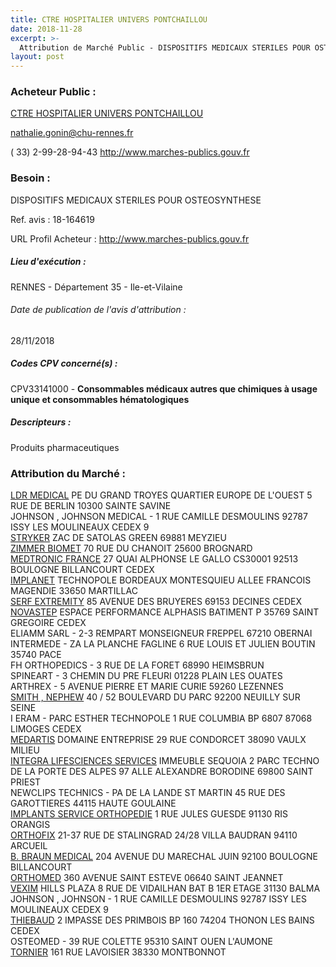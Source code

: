 ```yaml
---
title: CTRE HOSPITALIER UNIVERS PONTCHAILLOU
date: 2018-11-28
excerpt: >-
  Attribution de Marché Public - DISPOSITIFS MEDICAUX STERILES POUR OSTEOSYNTHESE
layout: post
---
```


### Acheteur Public : 
<a href="/acheteur-33/siren-263500076"> CTRE HOSPITALIER UNIVERS PONTCHAILLOU</a><br/>



nathalie.gonin@chu-rennes.fr

( 33) 2-99-28-94-43
http://www.marches-publics.gouv.fr
### Besoin :

DISPOSITIFS MEDICAUX STERILES POUR OSTEOSYNTHESE

Ref. avis : 18-164619

URL Profil Acheteur : http://www.marches-publics.gouv.fr

##### Lieu d'exécution :

RENNES - Département 35 - Ile-et-Vilaine

###### Date de publication de l'avis d'attribution : 
28/11/2018

##### Codes CPV concerné(s) :
CPV33141000 - **Consommables médicaux autres que chimiques à usage unique et consommables hématologiques** <br/>

##### Descripteurs :
Produits pharmaceutiques <br/>

### Attribution du Marché :
<a href="/entreprise-261/siren-433924529"> LDR MEDICAL</a>    PE DU GRAND TROYES QUARTIER EUROPE DE L'OUEST 5 RUE DE BERLIN 10300 SAINTE SAVINE <br/>
JOHNSON , JOHNSON MEDICAL - 1 RUE CAMILLE DESMOULINS 92787 ISSY LES MOULINEAUX CEDEX 9 <br/>
<a href="/entreprise-255/siren-333710275"> STRYKER</a>    ZAC DE SATOLAS GREEN 69881 MEYZIEU <br/>
<a href="/entreprise-256/siren-344472246"> ZIMMER BIOMET</a>    70 RUE DU CHANOIT 25600 BROGNARD <br/>
<a href="/entreprise-268/siren-722008232"> MEDTRONIC FRANCE</a>    27 QUAI ALPHONSE LE GALLO CS30001 92513 BOULOGNE BILLANCOURT CEDEX <br/>
<a href="/entreprise-264/siren-493845341"> IMPLANET</a>    TECHNOPOLE BORDEAUX MONTESQUIEU ALLEE FRANCOIS MAGENDIE 33650 MARTILLAC <br/>
<a href="/entreprise-269/siren-799267661"> SERF EXTREMITY</a>    85 AVENUE DES BRUYERES 69153 DECINES CEDEX <br/>
<a href="/entreprise-268/siren-752292797"> NOVASTEP</a>    ESPACE PERFORMANCE ALPHASIS BATIMENT P 35769 SAINT GREGOIRE CEDEX <br/>
ELIAMM SARL - 2-3 REMPART MONSEIGNEUR FREPPEL 67210 OBERNAI <br/>
INTERMEDE - ZA LA PLANCHE FAGLINE 6 RUE LOUIS ET JULIEN BOUTIN 35740 PACE <br/>
FH ORTHOPEDICS - 3 RUE DE LA FORET 68990 HEIMSBRUN <br/>
SPINEART - 3 CHEMIN DU PRE FLEURI 01228 PLAIN LES OUATES <br/>
ARTHREX - 5 AVENUE PIERRE ET MARIE CURIE 59260 LEZENNES <br/>
<a href="/entreprise-267/siren-577150840"> SMITH , NEPHEW</a>    40 / 52 BOULEVARD DU PARC 92200 NEUILLY SUR SEINE <br/>
I ERAM - PARC ESTHER TECHNOPOLE 1 RUE COLUMBIA BP 6807 87068 LIMOGES CEDEX <br/>
<a href="/entreprise-261/siren-440251411"> MEDARTIS</a>    DOMAINE ENTREPRISE 29 RUE CONDORCET 38090 VAULX MILIEU <br/>
<a href="/entreprise-264/siren-492534466"> INTEGRA LIFESCIENCES SERVICES</a>    IMMEUBLE SEQUOIA 2 PARC TECHNO DE LA PORTE DES ALPES 97 ALLE ALEXANDRE BORODINE 69800 SAINT PRIEST <br/>
NEWCLIPS TECHNICS - PA DE LA LANDE ST MARTIN 45 RUE DES GAROTTIERES 44115 HAUTE GOULAINE <br/>
<a href="/entreprise-259/siren-399770312"> IMPLANTS SERVICE ORTHOPEDIE</a>    1 RUE JULES GUESDE 91130 RIS ORANGIS <br/>
<a href="/entreprise-260/siren-423129733"> ORTHOFIX</a>    21-37 RUE DE STALINGRAD 24/28 VILLA BAUDRAN 94110 ARCUEIL <br/>
<a href="/entreprise-267/siren-562050856"> B. BRAUN MEDICAL</a>    204 AVENUE DU MARECHAL JUIN 92100 BOULOGNE BILLANCOURT <br/>
<a href="/entreprise-254/siren-318188125"> ORTHOMED</a>    360 AVENUE SAINT ESTEVE 06640 SAINT JEANNET <br/>
<a href="/entreprise-264/siren-488629783"> VEXIM</a>    HILLS PLAZA 8 RUE DE VIDAILHAN BAT B 1ER ETAGE 31130 BALMA <br/>
JOHNSON , JOHNSON - 1 RUE CAMILLE DESMOULINS 92787 ISSY LES MOULINEAUX CEDEX 9 <br/>
<a href="/entreprise-253/siren-309182640"> THIEBAUD</a>    2 IMPASSE DES PRIMBOIS BP 160 74204 THONON LES BAINS CEDEX <br/>
OSTEOMED - 39 RUE COLETTE 95310 SAINT OUEN L'AUMONE <br/>
<a href="/entreprise-253/siren-070501275"> TORNIER</a>    161 RUE LAVOISIER 38330 MONTBONNOT <br/>
